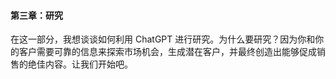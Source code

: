 #### 第三章：研究

在这一部分，我想谈谈如何利用 ChatGPT 进行研究。为什么要研究？因为你和你的客户需要可靠的信息来探索市场机会，生成潜在客户，并最终创造出能够促成销售的绝佳内容。让我们开始吧。
